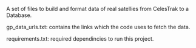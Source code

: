 A set of files to build and format data of real satellies from CelesTrak to a Database.

gp_data_urls.txt: contains the links which the code uses to fetch the data.

requirements.txt: required dependincies to run this project.
